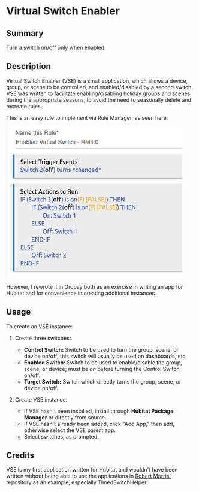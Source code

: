 # Virtual Switch Enabler

## Summary

Turn a switch on/off only when enabled.

## Description

Virtual Switch Enabler (VSE) is a small application, which allows a device, group, or scene to be controlled, and enabled/disabled by a second switch. VSE was written to facilitate enabling/disabling holiday groups and scenes during the appropriate seasons, to avoid the need to seasonally delete and recreate rules.

This is an easy rule to implement via Rule Manager, as seen here:

![Rule Manager Implementation of VSE](img/vse-rm4.png)

However, I rewrote it in Groovy both as an exercise in writing an app for Hubitat and for convenience in creating additional instances.

## Usage

To create an VSE instance:

  1. Create three switches:
     * **Control Switch:** Switch to be used to turn the group, scene, or device on/off; this switch will usually be used on dashboards, etc.
     * **Enabled Switch:** Switch to be used to enable/disable the group, scene, or device; must be *on* before turning the Control Switch on/off.
     * **Target Switch:** Switch which directly turns the group, scene, or device on/off.

  2. Create VSE instance:
     * If VSE hasn't been installed, install through **Hubitat Package Manager** or directly from source.
     * If VSE hasn't already been added, click "Add App," then add, otherwise select the VSE parent app.
     * Select switches, as prompted.


## Credits

VSE is my first application written for Hubitat and wouldn't have been written without being able to use the applications in [Robert Morris'](https://github.com/RMoRobert/Hubitat) repository as an example, especially TimedSwitchHelper.